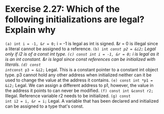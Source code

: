 # Exercise 2.27: Which of the following initializations are legal? Explain why

<code>(a) int i = -1, &r = 0;</code>
i = -1 is legal as int is signed.
&r = 0 is illegal since a literal cannot be assigned to a reference.
<code>(b) int *const p2 = &i2;</code>
Legal only if i2 is of a const int type.
<code>(c) const int i = -1, &r = 0;</code>
i is legal as it is an int constant.
&r is legal since const references can be initialized with literals.
<code>(d) const int*const p3 = &i2;</code>
Legal. This is a constant pointer to a constant int object type.
p3 cannot hold any other address when initialized neither can it be used to change the value at the address it contains.
<code>(e) const int *p1 = &i2;</code>
Legal. We can assign a different address to p1, however, the value in the address it points to can never be modified.
<code>(f) const int &const r2;</code>
Illegal. Reference variable r2 needs to be initialized.
<code>(g) const int i2 = i, &r = i;</code>
Legal. A variable that has been declared and initialized can be assigned to a type that's const.
